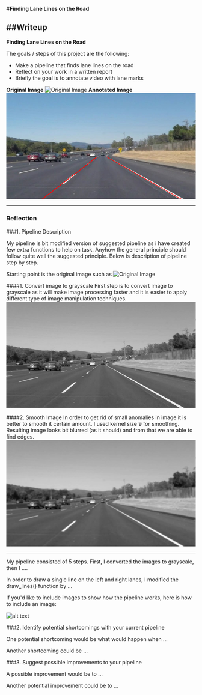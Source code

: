 #**Finding Lane Lines on the Road** 

##Writeup
---

**Finding Lane Lines on the Road**

The goals / steps of this project are the following:
* Make a pipeline that finds lane lines on the road
* Reflect on your work in a written report
* Briefly the goal is to annotate video with lane marks


[image1]: ./test_images/solidWhiteCurve.jpg "Original image"
[image2]: ./test_images/solidWhiteCurve_7_final.jpg "Annotated Image"
[image3]: ./test_images/solidWhiteCurve_1_grayscale.jpg "Grayscaled Image"
[image4]: ./test_images/solidWhiteCurve_2_blurred.jpg "Blurred Image"
[image5]: ./test_images/solidWhiteCurve_3_edges.jpg "Edged detected"
[image6]: ./test_images/solidWhiteCurve_4_roi.jpg "Region of Interest Defined"
[image7]: ./test_images/solidWhiteCurve_5_houghlines.jpg "Lines Detected"
[image8]: ./test_images/solidWhiteCurve_6_extrapolated.jpg "Lines Averaged and Extrapolated"


**Original Image**
![Original Image][image1]
**Annotated Image**
![Annotated Image][image2]

---

### Reflection

###1. Pipeline Description

My pipeline is bit modified version of suggested pipeline as i have created few extra functions to help on task.
Anyhow the general principle should follow quite well the suggested principle. Below is description of pipeline step by step.

Starting point is the original image such as 
![Original Image][image1]

####1. Convert image to grayscale
First step is to convert image to grayscale as it will make image processing faster and it is easier to apply different type of image manipulation techniques. 
![Image converted to grayscale image][image3]

####2. Smooth Image
In order to get rid of small anomalies in image it is better to smooth it certain amount. I used kernel size 9 for smoothing.
Resulting image looks bit blurred (as it should) and from that we are able to find edges.
![Smoothed Image][image4]


---
My pipeline consisted of 5 steps. First, I converted the images to grayscale, then I .... 

In order to draw a single line on the left and right lanes, I modified the draw_lines() function by ...

If you'd like to include images to show how the pipeline works, here is how to include an image: 

![alt text][image1]


###2. Identify potential shortcomings with your current pipeline


One potential shortcoming would be what would happen when ... 

Another shortcoming could be ...


###3. Suggest possible improvements to your pipeline

A possible improvement would be to ...

Another potential improvement could be to ...
